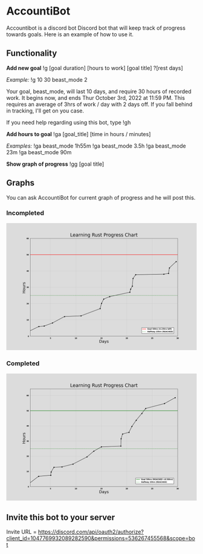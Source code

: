 # AccountiBot 

Accountibot is a discord bot Discord bot that will keep track of progress towards goals. Here is an example of how to use it.

## Functionality 

**Add new goal**
!g [goal duration] [hours to work] [goal title] ?[rest days]


*Example:*
!g 10 30 beast_mode 2

Your goal, beast_mode, will last 10 days, and require 30 hours of recorded work.
It begins now, and ends Thur October 3rd, 2022 at 11:59 PM.
This requires an average of 3hrs of work / day with 2 days off.
If you fall behind in tracking, I'll get on you case. 

If you need help regarding using this bot, type !gh



**Add hours to goal**
!ga [goal_title] [time in hours / minutes]

*Examples:*
!ga beast_mode 1h55m
!ga beast_mode 3.5h
!ga beast_mode 23m
!ga beast_mode 90m

**Show graph of progress**
!gg [goal title]

## Graphs 

You can ask AccountiBot for current graph of progress and he will post this.

### Incompleted
![incomplete goal](./Data/plot_incomplete.png)

### Completed
![completed goal](./Data/plot_complete.png)

## Invite this bot to your server
Invite URL = https://discord.com/api/oauth2/authorize?client_id=1047769932089282590&permissions=536267455568&scope=bot